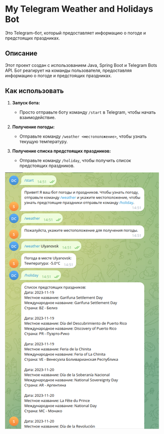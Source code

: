# My Telegram Weather and Holidays Bot

Это Telegram-бот, который предоставляет информацию о погоде и предстоящих праздниках.

## Описание

Этот проект создан с использованием Java, Spring Boot и Telegram Bots API. Бот реагирует на команды пользователя,
предоставляя информацию о погоде и предстоящих праздниках.

## Как использовать

1. **Запуск бота:**
    - Просто отправьте боту команду `/start` в Telegram, чтобы начать взаимодействие.

2. **Получение погоды:**
    - Отправьте команду `/weather <местоположение>`, чтобы узнать текущую температуру.

3. **Получение списка предстоящих праздников:**
    - Отправьте команду `/holiday`, чтобы получить список предстоящих праздников.

![Пример работы бота](./img/bot.png)